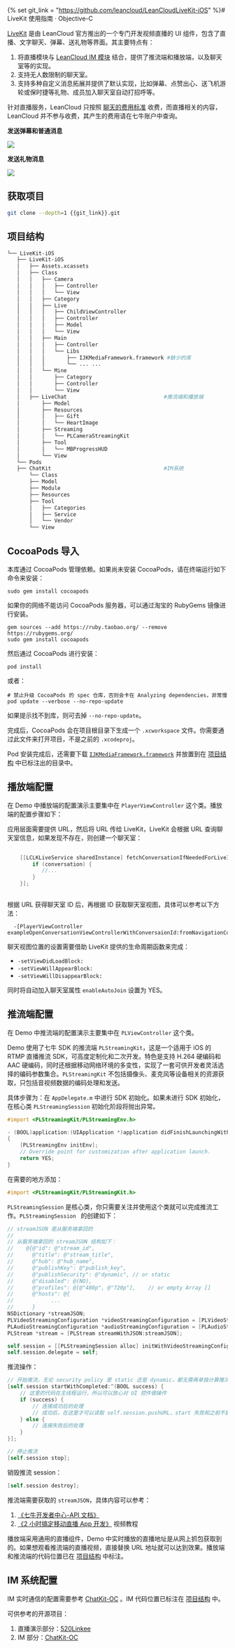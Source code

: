 {% set git_link = "https://github.com/leancloud/LeanCloudLiveKit-iOS" %}# LiveKit 使用指南 &middot; Objective-C

[LiveKit]({{git_link}}) 是由 LeanCloud 官方推出的一个专门开发视频直播的 UI 组件，包含了直播、文字聊天、弹幕、送礼物等界面。其主要特点有：

   1. 将直播模块与 [LeanCloud IM 模块](realtime_v2.html) 结合，提供了推流端和播放端，以及聊天室等的实现。
   2. 支持无人数限制的聊天室。 
   3. 支持多种自定义消息拓展并提供了默认实现，比如弹幕、点赞出心、送飞机游轮或保时捷等礼物、成员加入聊天室自动打招呼等。   

针对直播服务，LeanCloud 只按照 [聊天的费用标准](/pricing.html) 收费，而直播相关的内容，LeanCloud 并不参与收费，其产生的费用请在七牛账户中查询。

<div class="row" style="margin-bottom:1.5em;">
  <div class="col-sm-6">
    <p><strong>发送弹幕和普通消息</strong></p>
    <img src="images/live_kit_android_barrage.jpg" class="img-responsive">
  </div>
  <div class="col-sm-6">
    <p><strong>发送礼物消息</strong></p>
    <img src="images/live_kit_android_gift.jpg" class="img-responsive">
  </div>
</div>

## 获取项目

 ```sh
git clone --depth=1 {{git_link}}.git
 ```

## 项目结构

 ```sh
└── LiveKit-iOS
    ├── LiveKit-iOS
    │   ├── Assets.xcassets
    │   ├── Class
    │   │   ├── Camera
    │   │   │   ├── Controller
    │   │   │   └── View
    │   │   ├── Category
    │   │   ├── Live
    │   │   │   ├── ChildViewController
    │   │   │   ├── Controller
    │   │   │   ├── Model
    │   │   │   └── View
    │   │   ├── Main
    │   │   │   ├── Controller
    │   │   │   └── Libs
    │   │   │       ├── IJKMediaFramework.framework #缺少的库
    │   │   │       └── ... ...
    │   │   └── Mine
    │   │       ├── Category
    │   │       ├── Controller
    │   │       └── View
    │   ├── LiveChat                               #推流端和播放端
    │       ├── Model
    │       ├── Resources
    │       │   ├── Gift
    │       │   └── HeartImage
    │       ├── Streaming
    │       │   └── PLCameraStreamingKit
    │       ├── Tool
    │       │   └── MBProgressHUD
    │       └── View
    └── Pods
    ├── ChatKit                                    #IM系统
        └── Class
        ├── Model
        ├── Module
        ├── Resources
        ├── Tool
        │   ├── Categories
        │   ├── Service
        │   └── Vendor
        └── View
 ```

## CocoaPods 导入

本库通过 CocoaPods 管理依赖。如果尚未安装 CocoaPods，请在终端运行如下命令来安装：

```shell
sudo gem install cocoapods
```

如果你的网络不能访问 CocoaPods 服务器，可以通过淘宝的 RubyGems 镜像进行安装。

```shell
gem sources --add https://ruby.taobao.org/ --remove https://rubygems.org/
sudo gem install cocoapods
```

然后通过 CocoaPods 进行安装：

```shell
pod install
```

或者：

```shell
# 禁止升级 CocoaPods 的 spec 仓库，否则会卡在 Analyzing dependencies，非常慢
pod update --verbose --no-repo-update
```

如果提示找不到库，则可去掉 `--no-repo-update`。

完成后，CocoaPods 会在项目根目录下生成一个 `.xcworkspace` 文件。你需要通过此文件来打开项目，不是之前的 `.xcodeproj`。

Pod 安装完成后，还需要下载 [`IJKMediaFramework.framework`](https://pan.baidu.com/s/1eSBLDpK) 并放置到在 [项目结构](#项目结构) 中已标注出的目录中。

## 播放端配置

在 Demo 中播放端的配置演示主要集中在 `PlayerViewController` 这个类。播放端的配置步骤如下：

应用层面需要提供 URL，然后将 URL 传给 LiveKit，LiveKit 会根据 URL 查询聊天室信息，如果发现不存在，则创建一个聊天室：

```Objective-C
    
    [[LCLKLiveService sharedInstance] fetchConversationIfNeededForLiveId:self.liveUrl callback:^(AVIMConversation *conversation, NSError *error) {
        if (conversation) {
           //...
        }
    }];
   
```
  
根据 URL 获得聊天室 ID 后，再根据 ID 获取聊天室视图，具体可以参考以下方法：

```
  -[PlayerViewController exampleOpenConversationViewControllerWithConversaionId:fromNavigationController:]`
```
  
聊天视图位置的设置需要借助 LiveKit 提供的生命周期函数来完成：

- `-setViewDidLoadBlock:`
- `-setViewWillAppearBlock:`
- `-setViewWillDisappearBlock:`

同时将自动加入聊天室属性 `enableAutoJoin` 设置为 YES。

## 推流端配置

在 Demo 中推流端的配置演示主要集中在 `PLViewController` 这个类。

Demo 使用了七牛 SDK 的推流端 `PLStreamingKit`，这是一个适用于 iOS 的 RTMP 直播推流 SDK，可高度定制化和二次开发。特色是支持 H.264 硬编码和 AAC 硬编码，同时还根据移动网络环境的多变性，实现了一套可供开发者灵活选择的编码参数集合。`PLStreamingKit` 不包括摄像头、麦克风等设备相关的资源获取，只包括音视频数据的编码处理和发送。

具体步骤为：在 `AppDelegate.m` 中进行 SDK 初始化。如果未进行 SDK 初始化，在核心类 `PLStreamingSession` 初始化阶段将抛出异常。

```Objective-C
#import <PLStreamingKit/PLStreamingEnv.h>

- (BOOL)application:(UIApplication *)application didFinishLaunchingWithOptions:(NSDictionary *)launchOptions
{
    [PLStreamingEnv initEnv];
    // Override point for customization after application launch.
    return YES;
}
```

在需要的地方添加：

```Objective-C
#import <PLStreamingKit/PLStreamingKit.h>
```

`PLStreamingSession` 是核心类，你只需要关注并使用这个类就可以完成推流工作。`PLStreamingSession ` 的创建如下：

```Objective-C
// streamJSON 是从服务端拿回的
//
// 从服务端拿回的 streamJSON 结构如下：
//    @{@"id": @"stream_id",
//      @"title": @"stream_title",
//      @"hub": @"hub_name",
//      @"publishKey": @"publish_key",
//      @"publishSecurity": @"dynamic", // or static
//      @"disabled": @(NO),
//      @"profiles": @[@"480p", @"720p"],    // or empty Array []
//      @"hosts": @{
//            ...
//      }
NSDictionary *streamJSON;
PLVideoStreamingConfiguration *videoStreamingConfiguration = [PLVideoStreamingConfiguration configurationWithVideoSize:CGSizeMake(320, 576) videoQuality:kPLVideoStreamingQualityLow2];
PLAudioStreamingConfiguration *audioStreamingConfiguration = [PLAudioStreamingConfiguration defaultConfiguration];
PLStream *stream = [PLStream streamWithJSON:streamJSON];

self.session = [[PLStreamingSession alloc] initWithVideoStreamingConfiguration:videoStreamingConfiguration audioStreamingConfiguration:audioStreamingConfiguration stream:stream];
self.session.delegate = self;
```

推流操作：

```Objective-C
// 开始推流，无论 security policy 是 static 还是 dynamic，都无需再单独计算推流地址
[self.session startWithCompleted:^(BOOL success) {
    // 这里的代码在主线程运行，所以可以放心对 UI 控件做操作
    if (success) {
        // 连接成功后的处理
        // 成功后，在这里才可以读取 self.session.pushURL，start 失败和之前不能确保读取到正确的 URL
    } else {
        // 连接失败后的处理
    }
}];

// 停止推流
[self.session stop];
```

销毁推流 session：

```Objective-C
[self.session destroy];
```

推流端需要获取的 `streamJSON`，具体内容可以参考：

1. [《七牛开发者中心-API 文档》](http://developer.qiniu.com/article/index.html#pili-api-handbook) 
2. [《2 小时搞定移动直播 App 开发》](http://www.imooc.com/learn/707?sukey=f740b693ad416b27703fbe1bfb6cc97b973f0a33f4b940c57d8ba98cf76ac97363149884f0b55604da9f6135c6942f40) 视频教程
  
播放端采用通用的直播组件，Demo 中实时播放的直播地址是从网上抓包获取到的。如果想观看推流端的直播视频，直接替换 URL 地址就可以达到效果。播放端和推流端的代码位置已在 [项目结构](#项目结构) 中标注。

## IM 系统配置

IM 实时通信的配置需要参考 [ChatKit-OC](https://github.com/leancloud/ChatKit-OC) 。IM 代码位置已标注在 [项目结构](#项目结构) 中。

可供参考的开源项目：
 1. 直播演示部分：[520Linkee](https://github.com/GrayJIAXU/520Linkee)   
 2. IM 部分：[ChatKit-OC](https://github.com/leancloud/ChatKit-OC) 


